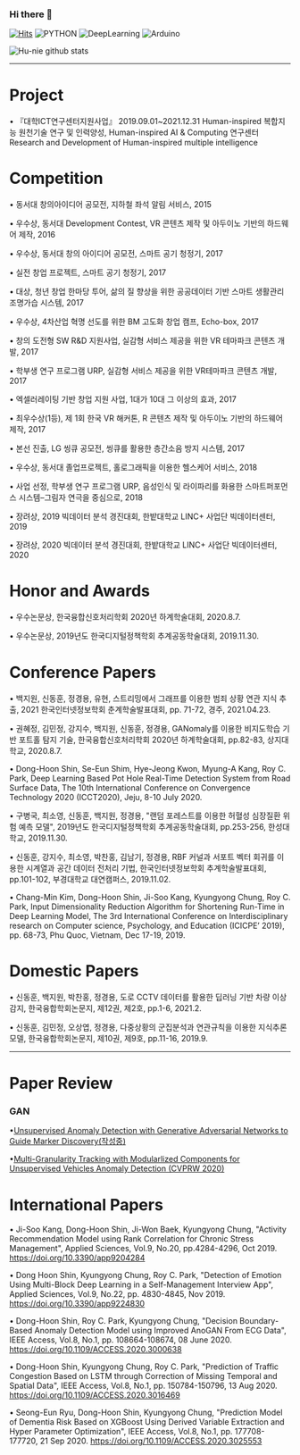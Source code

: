### Hi there 👋

<!--
**Hu-nie/Hu-nie** is a ✨ _special_ ✨ repository because its `README.md` (this file) appears on your GitHub profile.

Here are some ideas to get you started:

- 🔭 I’m currently working on ...
- 🌱 I’m currently learning ...
- 👯 I’m looking to collaborate on ...
- 🤔 I’m looking for help with ...
- 💬 Ask me about ...
- 📫 How to reach me: ...
- 😄 Pronouns: ...
- ⚡ Fun fact: ...
-->


[![Hits](https://hits.seeyoufarm.com/api/count/incr/badge.svg?url=https%3A%2F%2Fgithub.com%2FHu-nie%2FHu-nie&count_bg=%2379C83D&title_bg=%23555555&icon=&icon_color=%23E7E7E7&title=hits&edge_flat=false)](https://hits.seeyoufarm.com) ![PYTHON](https://img.shields.io/badge/PYTHON-%20beginner-blue) ![DeepLearning](https://img.shields.io/badge/DeepLearning-Reseacher-red) ![Arduino]( https://img.shields.io/badge/Arduino-master-brightgreen)

![Hu-nie github stats](https://github-readme-stats.vercel.app/api?username=Hu-nie&show_icons=true)


***


# Project

• 『대학ICT연구센터지원사업』 2019.09.01~2021.12.31
Human-inspired 복합지능 원천기술 연구 및 인력양성, Human-inspired AI & Computing 연구센터
Research and Development of Human-inspired multiple intelligence

# Competition

• 동서대 창의아이디어 공모전, 지하철 좌석 알림 서비스, 2015

• 우수상, 동서대 Development Contest, VR 콘텐츠 제작 및 아두이노 기반의 하드웨어 제작, 2016

•  우수상, 동서대 창의 아이디어 공모전, 스마트 공기 청정기, 2017

• 실전 창업 프로젝트, 스마트 공기 청정기, 2017

• 대상, 청년 창업 한마당 투어, 삶의 질 향상을 위한 공공데이터 기반 스마트 생활관리 조명가습 시스템, 2017

• 우수상, 4차산업 혁명 선도를 위한 BM 고도화 창업 캠프, Echo-box, 2017

• 창의 도전형 SW R&D 지원사업, 실감형 서비스 제공을 위한 VR 테마파크 콘텐츠 개발, 2017

• 학부생 연구 프로그램 URP, 실감형 서비스 제공을 위한 VR테마파크 콘텐츠 개발, 2017

• 엑셀러레이팅 기반 창업 지원 사업, 1대가 10대 그 이상의 효과, 2017

• 최우수상(1등), 제 1회 한국 VR 해커톤, R 콘텐츠 제작 및 아두이노 기반의 하드웨어 제작, 2017

• 본선 진출, LG 씽큐 공모전, 씽큐를 활용한 층간소음 방지 시스템, 2017

• 우수상, 동서대 졸업프로젝트, 홀로그래픽을 이용한 헬스케어 서비스, 2018

• 사업 선정, 학부생 연구 프로그램 URP, 음성인식 및 라이파리를 화용한 스마트퍼포먼스 시스템–그림자 연극을 중심으로, 2018

• 장려상, 2019 빅데이터 분석 경진대회, 한밭대학교 LINC+ 사업단 빅데이터센터, 2019

• 장려상, 2020 빅데이터 분석 경진대회, 한밭대학교 LINC+ 사업단 빅데이터센터, 2020

# Honor and Awards

• 우수논문상, 한국융합신호처리학회 2020년 하계학술대회, 2020.8.7.

• 우수논문상, 2019년도 한국디지털정책학회 추계공동학술대회, 2019.11.30.

# Conference Papers

• 백지원, 신동훈, 정경용, 유현, 스트리밍에서 그래프를 이용한 범죄 상황 연관 지식 추출, 2021 한국인터넷정보학회 춘계학술발표대회, pp. 71-72, 경주, 2021.04.23.

• 권혜정, 김민정, 강지수, 백지원, 신동훈, 정경용, GANomaly를 이용한 비지도학습 기반 포트홀 탐지 기술, 한국융합신호처리학회 2020년 하계학술대회, pp.82-83, 상지대학교, 2020.8.7.

• Dong-Hoon Shin, Se-Eun Shim, Hye-Jeong Kwon, Myung-A Kang, Roy C. Park, Deep Learning Based Pot Hole Real-Time Detection System from Road Surface Data, The 10th International Conference on Convergence Technology 2020 (ICCT2020), Jeju, 8-10 July 2020.

• 구병국, 최소영, 신동훈, 백지원, 정경용, "랜덤 포레스트를 이용한 허혈성 심장질환 위험 예측 모델", 2019년도 한국디지털정책학회 추계공동학술대회, pp.253-256, 한성대학교, 2019.11.30.

• 신동훈, 강지수, 최소영, 박찬홍, 김남기, 정경용, RBF 커널과 서포트 벡터 회귀를 이용한 시계열과 공간 데이터 전처리 기법, 한국인터넷정보학회 추계학술발표대회, pp.101-102, 부경대학교 대연캠퍼스, 2019.11.02.

• Chang-Min Kim, Dong-Hoon Shin, Ji-Soo Kang, Kyungyong Chung, Roy C. Park, Input Dimensionality Reduction Algorithm for Shortening Run-Time in Deep Learning Model, The 3rd International Conference on Interdisciplinary research on Computer science, Psychology, and Education (ICICPE’ 2019), pp. 68-73, Phu Quoc, Vietnam, Dec 17-19, 2019.


# Domestic Papers

• 신동훈, 백지원, 박찬홍, 정경용, 도로 CCTV 데이터를 활용한 딥러닝 기반 차량 이상 감지, 한국융합학회논문지, 제12권, 제2호, pp.1-6, 2021.2.

• 신동훈, 김민정, 오상엽, 정경용, 다중상황의 군집분석과 연관규칙을 이용한 지식추론 모델, 한국융합학회논문지, 제10권, 제9호, pp.11-16, 2019.9.

***

# Paper Review

### GAN
•[Unsupervised Anomaly Detection with Generative Adversarial Networks to Guide Marker Discovery(작성중)](https://hu-nie.tistory.com/2, "AnoGAN") 


•[Multi-Granularity Tracking with Modularlized Components for Unsupervised Vehicles Anomaly Detection (CVPRW 2020)](https://hu-nie.tistory.com/2, "Traffic Accident") 


# International Papers


• Ji-Soo Kang, Dong-Hoon Shin, Ji-Won Baek, Kyungyong Chung, "Activity Recommendation Model using Rank Correlation for Chronic Stress Management", Applied Sciences, Vol.9, No.20, pp.4284-4296, Oct 2019. https://doi.org/10.3390/app9204284

• Dong Hoon Shin, Kyungyong Chung, Roy C. Park, "Detection of Emotion Using Multi-Block Deep Learning in a Self-Management Interview App", Applied Sciences, Vol.9, No.22, pp. 4830-4845, Nov 2019. https://doi.org/10.3390/app9224830

• Dong-Hoon Shin, Roy C. Park, Kyungyong Chung, "Decision Boundary-Based Anomaly Detection Model using Improved AnoGAN From ECG Data", IEEE Access, Vol.8, No.1, pp. 108664-108674, 08 June 2020. https://doi.org/10.1109/ACCESS.2020.3000638

• Dong-Hoon Shin, Kyungyong Chung, Roy C. Park, "Prediction of Traffic Congestion Based on LSTM through Correction of Missing Temporal and Spatial Data", IEEE Access, Vol.8, No.1, pp. 150784-150796, 13 Aug 2020. https://doi.org/10.1109/ACCESS.2020.3016469

• Seong-Eun Ryu, Dong-Hoon Shin, Kyungyong Chung, "Prediction Model of Dementia Risk Based on XGBoost Using Derived Variable Extraction and Hyper Parameter Optimization", IEEE Access, Vol.8, No.1, pp. 177708-177720, 21 Sep 2020. https://doi.org/10.1109/ACCESS.2020.3025553





